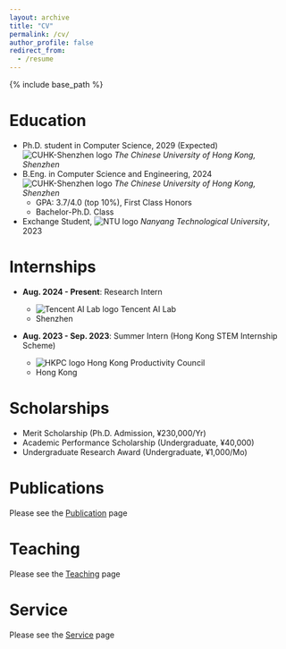 ```yaml
---
layout: archive
title: "CV"
permalink: /cv/
author_profile: false
redirect_from:
  - /resume
---
```


{% include base_path %}

Education
======
* Ph.D. student in Computer Science, 2029 (Expected)  
  <img src="{{ '/images/cuhk.png' | relative_url }}" class="uni-logo" alt="CUHK-Shenzhen logo"> _The Chinese University of Hong Kong, Shenzhen_
* B.Eng. in Computer Science and Engineering, 2024  
  <img src="{{ '/images/cuhk.png' | relative_url }}" class="uni-logo" alt="CUHK-Shenzhen logo"> _The Chinese University of Hong Kong, Shenzhen_
  * GPA: 3.7/4.0 (top 10%), First Class Honors
  * Bachelor-Ph.D. Class
* Exchange Student, <img src="{{ '/images/ntu.png' | relative_url }}" class="uni-logo" alt="NTU logo"> _Nanyang Technological University_, 2023

Internships
======
* **Aug. 2024 - Present**: Research Intern
  * <img src="{{ '/images/tencent_ai_lab.png' | relative_url }}" class="uni-logo" alt="Tencent AI Lab logo"> Tencent AI Lab
  * Shenzhen

* **Aug. 2023 - Sep. 2023**: Summer Intern (Hong Kong STEM Internship Scheme) 
  * <img src="{{ '/images/hkpc.png' | relative_url }}" class="uni-logo" alt="HKPC logo"> Hong Kong Productivity Council
  * Hong Kong


Scholarships
======
* Merit Scholarship (Ph.D. Admission, ¥230,000/Yr)
* Academic Performance Scholarship (Undergraduate, ¥40,000)
* Undergraduate Research Award (Undergraduate, ¥1,000/Mo)


Publications
======
Please see the [Publication](https://xyliu-cs.github.io/pubs/) page


Teaching
======
Please see the [Teaching](https://xyliu-cs.github.io/teaching/) page


Service
======
Please see the [Service](https://xyliu-cs.github.io/service/) page
